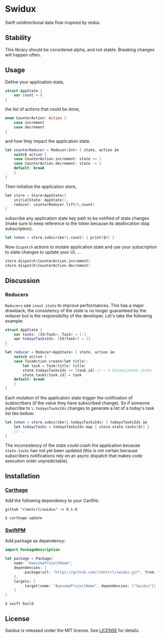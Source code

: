 # Swidux

Swift unidirectional data flow inspired by redux.

## Stability

This library should be considered alpha, and not stable. Breaking changes will happen often.

## Usage

Define your application state,

```swift
struct AppState {
    var count = 0
}
```

the list of actions that could be done,

```swift
enum CounterAction: Action {
    case increment
    case decrement
}
```

and how they impact the application state.

```swift
let counterReducer = Reducer<Int> { state, action in
    switch action {
    case CounterAction.increment: state += 1
    case CounterAction.decrement: state -= 1
    default: break
    }
}
```

Then initialize the application store,

```swift
let store = Store<AppState>(
    initialState: AppState(),
    reducer: counterReducer.lift(\.count)
)
```

subscribe any application state key path to be notified of state changes (make sure to keep reference to the token because its deallocation stop subscription).

```swift
let token = store.subscribe(\.count) { print($0) }
```

Now `dispatch` actions to mutate application state and use your subscription to state changes to update your UI, ...

```swift
store.dispatch(CounterAction.increment)
store.dispatch(CounterAction.decrement)
```

## Discussion

### Reducers

`Reducers` use `inout state` to improve performances. This has a major drawback, the consistency of the state is no longer guaranteed by the reducer but is the responsibility of the developer. Let's take the following example:

```swift
struct AppState {
    var tasks: [Id<Task>: Task] = [:]
    var todaysTasksIds: [Id<Task>] = []
}

let reducer = Reducer<AppState> { state, action in
    switch action {
    case TaskAction.create(let title):
        let task = Task(title: title)
        state.todaysTasksIds += [task.id] // ← ‼️ Inconsistent state
        state.tasks[task.id] = task
    default: break
    }
}
```

Each mutation of the application state trigger the notification of susbscribers (if the value they have subscribed change). So if someone subscribe to `\.todaysTasksIds` changes to generate a list of a today's task list like bellow:

```swift
let token = store.subscribe(\.todaysTasksIds) { todaysTasksIds in 
    let todaysTasks = todaysTasksIds.map { store.state.tasks[$0] }
    // ...
}
```

The inconsistency of the state _could_ crash the application because `state.tasks` has not yet been updated (this is not certain because subscribers notifications rely on an async dispatch that makes code execution order unpredictable).

## Installation

### [Carthage](https://github.com/Carthage/Carthage)

Add the following dependency to your Cartfile:

```
github "clmntcrl/swidux" ~> 0.1.0
```

```
$ carthage update
```


### [SwiftPM](https://github.com/apple/swift-package-manager)

Add package as dependency:

```swift
import PackageDescription

let package = Package(
    name: "AwesomeProjectName",
    dependencies: [
        .package(url: "https://github.com/clmntcrl/swidux.git", from: "0.1.0"),
    ],
    targets: [
        .target(name: "AwesomeProjectName", dependencies: ["Swidux"])
    ]
)
```

```
$ swift build
```


## License

Swidux is released under the MIT license. See [LICENSE](LICENSE) for details.

